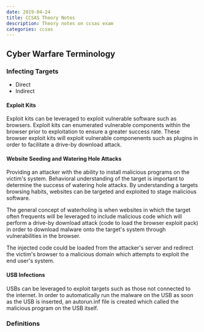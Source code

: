 ```yaml
---
date: 2019-04-24
title: CCSAS Theory Notes
description: Theory notes on ccsas exam
categories: ccsas
---
```


## Cyber Warfare Terminology

### Infecting Targets

- Direct 
- Indirect

#### Exploit Kits
Exploit kits can be leveraged to exploit vulnerable software such as browsers. Exploit kits can enumerated vulnerable components within the browser prior to exploitation to ensure a greater success rate. These browser exploit kits will exploit vulnerable componenents such as plugins in order to facilitate a drive-by download attack. 

#### Website Seeding and Watering Hole Attacks
Providing an attacker with the ability to install malicious programs on the victim's system. Behavioral understanding of the target is important to determine the success of watering hole attacks. By understanding a targets browsing habits, websites can be targeted and exploited to stage malicious software.

The general concept of waterholing is when websites in which the target often frequents will be leveraged to include malicious code which will perform a drive-by download attack (code to load the browser exploit pack) in order to download malware onto the target's system through vulnerabilities in the browser.

The injected code could be loaded from the attacker's server and redirect the victim's browser to a malicious domain which attempts to exploit the end user's system.

#### USB Infections
USBs can be leveraged to exploit targets such as those not connected to the internet. In order to automatically run the malware on the USB as soon as the USB is inserted, an autorun.inf file is created which called the malicious program on the USB itself.  

### Definitions